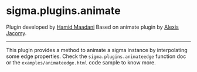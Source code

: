 sigma.plugins.animate
=====================

Plugin developed by [Hamid Maadani](https://github.com/21stcaveman) Based on animate plugin by [Alexis Jacomy](https://github.com/jacomyal).

---

This plugin provides a method to animate a sigma instance by interpolating some edge properties. Check the `sigma.plugins.animateedge` function doc or the `examples/animateedge.html` code sample to know more.
